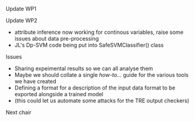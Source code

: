 Update WP1

Update WP2
- attribute inference now working for continous variables, raise some issues about data pre-processing
- JL's Dp-SVM code being put into SafeSVMClassifier() class

Issues
- Sharing expeimental results so we can all analyse them
- Maybe we should collate a single *how-to...* guide for the various tools we have created
- Defining a format for a description of the input data format to be exported alongside a trained model
-  (this could let us automate some attacks for the TRE output checkers)

Next chair

